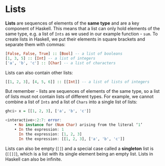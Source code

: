 # Lists

**Lists** are sequences of elements of the **same type** and are a key component of Haskell. This means that a list can only hold elements of the same type, e.g. a list of `Ints` as we used in our example function - `sum`. To create lists in Haskell, we put their elements in square brackets and separate them with commas:

```haskell
[False, False, True] :: [Bool] -- a list of booleans
[1, 3, 5] :: [Int] -- a list of integers
['a', 'b', 'c'] :: [Char] -- a list of characters
```

Lists can also contain other lists:

```haskell
[[1, 2, 3], [4, 5, 6]] :: [[Int]] -- a list of lists of integers
```

But remember - lists are sequences of elements of the same type, so a list of lists must not contain lists of different types. For example, we cannot combine a list of `Ints` and a list of `Chars` into a single list of lists:

```haskell
ghci> x = [[1, 2, 3], ['a', 'b', 'c']]

<interactive>:2:7: error:
    • No instance for (Num Char) arising from the literal ‘1’
    • In the expression: 1
      In the expression: [1, 2, 3]
      In the expression: [[1, 2, 3], ['a', 'b', 'c']]
```

Lists can also be empty (`[]`) and a special case called a **singleton** list is (`[[]]`), which is a list with its single element being an empty list. Lists in Haskell can also be infinite.
